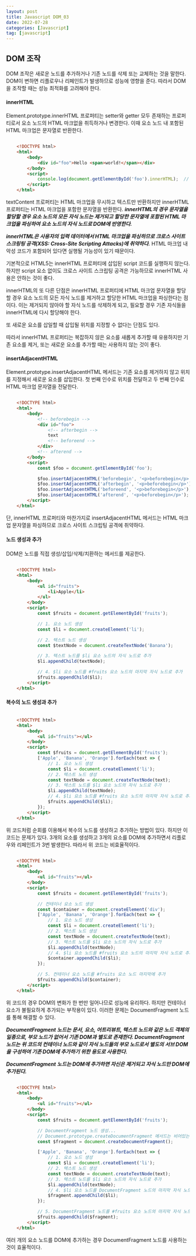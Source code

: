 ```yaml
---
layout: post
title: Javascript DOM_03
date: 2022-07-28
categories: [Javascript]
tag: [javascript]
---
```


## **DOM 조작**

DOM 조작은 새로운 노드를 추가하거나 기존 노드를 삭제 또는 교체하는 것을 말한다. DOM이 변하면 리플로우나 리페인트가 발생하므로 성능에 영향을 준다. 따라서 DOM을 조작할 때는 성능 최적화를 고려해야 한다.

#### **innerHTML**

Element.prototype.innerHTML 프로퍼티는 setter와 getter 모두 존재하는 프로퍼티로서 요소 노드의 HTML 마크없을 취득하거나 변경한다. 이때 요소 노드 내 포함된 HTML 마크업은 문자열로 반환한다.

```html

    <!DOCTYPE html>
    <html>
        <body>
            <div id="foo">Hello <span>world!</span></div>
        </body>
        <script>
            console.log(document.getElementById('foo').innerHTML);  // "Hello <span>world!</span>
        </script>
    </html>

```

textContent 프로퍼티는 HTML 마크업을 무시하고 텍스트만 반환하지만 innerHTML 프로퍼티는 HTML 마크업을 포함한 문자열을 반환한다. ***innerHTML의 경우 문자열을 할당할 경우 요소 노드의 모든 자식 노드는 제거되고 할당한 문자열에 포함된 HTML 마크업을 파싱하여 요소 노드의 자식 노드로 DOM에 반영한다.***

***innerHTML은 사용자의 입력 데이터에서 HTML 마크업을 파싱하므로 크로스 사이트 스크링팅 공격(XSS: Cross-Site Scripting Attacks)에 취약하다.*** HTML 마크업 내 악성 코드가 포함되어 있다면 실행될 가능성이 있기 때문이다.

기본적으로 HTML5는 innerHTML 프로퍼티에 삽입된 script 코드를 실행하지 않는다. 하지만 script 요소 없이도 크로스 사이트 스크립팅 공격은 가능하므로 innerHTML 사용은 안하는 것이 좋다.

innerHTML의 또 다른 단점은 innerHTML 프로퍼티에 HTML 마크업 문자열을 할당할 경우 요소 노드의 모든 자식 노드를 제거하고 할당한 HTML 마크업을 파싱한다는 점이다. 이는 제거되지 않아야 할 자식 노드를 삭제하게 되고, 필요할 경우 기존 자식들을 innerHTML에 다시 할당해야 한다. 

또 새로운 요소를 삽일할 때 삽입될 위치를 지정할 수 없다는 단점도 있다.

따라서 innerHTML 프로퍼티는 복잡하지 않은 요소를 새롭게 추가할 때 유용하지만 기존 요소를 제거, 또는 새로운 요소를 추가할 때는 사용하지 않는 것이 좋다.

#### **insertAdjacentHTML**

Element.prototype.insertAdjacentHTML 메서드는 기존 요소를 제거하지 않고 위치를 지정해서 새로운 요소를 삽입한다. 첫 번째 인수로 위치를 전달하고 두 번째 인수로 HTML 마크업 문자열을 전달한다.

```html

    <!DOCTYPE html>
    <html>
        <body>
            <!-- beforebegin -->
            <div id="foo">
                <!-- afterbegin -->
                text
                <!-- beforeend -->
            </div>
            <!-- afterend -->
        </body>
        <script>
            const $foo = document.getElementById('foo');

            $foo.insertAdjacentHTML('beforebegin', '<p>beforebegin</p>');
            $foo.insertAdjacentHTML('afterbegin', '<p>beforebegin</p>');
            $foo.insertAdjacentHTML('beforeend', '<p>beforebegin</p>');
            $foo.insertAdjacentHTML('afterend', '<p>beforebegin</p>');
        </script>
    </html>

```

단, innerHTML 프로퍼티와 마찬가지로 insertAdjacentHTML 메서드는 HTML 마크업 문자열을 파싱하므로 크로스 사이트 스크립팅 공격에 취약하다.

#### **노드 생성과 추가**

DOM은 노드를 직접 생성/삽입/삭제/치환하는 메서드를 제공한다.

```html

    <!DOCTYPE html>
    <html>
        <body>
            <ul id="fruits">
                <li>Apple</li>
            </ul>
        </body>
        <script>
            const $fruits = document.getElementById('fruits');

            // 1. 요소 노드 생성
            const $li = document.createElement('li');

            // 2. 텍스트 노드 생성
            const $textNode = document.createTextNode('Banana');

            // 3. 텍스트 노드를 $li 요소 노드의 자식 노드로 추가
            $li.appendChild(textNode);

            // 4. $li 요소 노드를 #fruits 요소 노드의 마지막 자식 노드로 추가
            $fruits.appendChild($li);
        </script>
    </html>

```

#### **복수의 노드 생성과 추가**

```html

    <!DOCTYPE html>
    <html>
        <body>
            <ul id="fruits"></ul>
        </body>
        <script>
            const $fruits = document.getElementById('fruits');
            ['Apple', 'Banana', 'Orange'].forEach(text => {
                // 1. 요소 노드 생성
                const $li = document.createElement('li');
                // 2. 텍스트 노드 생성
                const textNode = document.createTextNode(text);
                // 3. 텍스트 노드를 $li 요소 노드의 자식 노드로 추가
                $li.appendChild(textNode);
                // 4. $li 요소 노드를 #fruits 요소 노드의 마지막 자식 노드로 추가
                $fruits.appendChild($li);
            });
        </script>
    </html>

```

위 코드처럼 순회를 이용해서 복수의 노드를 생성하고 추가하는 방법이 있다. 하지만 이 코드는 문제가 있다. 3개의 요소를 생성하고 3개의 요소를 DOM에 추가하면서 리플로우와 리페인트가 3번 발생한다. 따라서 위 코드는 비효율적이다.

```html

    <!DOCTYPE html>
    <html>
        <body>
            <ul id="fruits"></ul>
        </body>
        <script>
            const $fruits = document.getElementById('fruits');

            // 컨테이너 요소 노드 생성
            const $container = document.createElement('div');
            ['Apple', 'Banana', 'Orange'].forEach(text => {
                // 1. 요소 노드 생성
                const $li = document.createElement('li');
                // 2. 텍스트 노드 생성
                const textNode = document.createTextNode(text);
                // 3. 텍스트 노드를 $li 요소 노드의 자식 노드로 추가
                $li.appendChild(textNode);
                // 4. $li 요소 노드를 #fruits 요소 노드의 마지막 자식 노드로 추가
                $container.appendChild($li);
            });

            // 5. 컨테이너 요소 노드를 #fruits 요소 노드 마지막에 추가
            $fruits.appendChild($container);
        </script>
    </html>

```

위 코드의 경우 DOM의 변화가 한 번만 일어나므로 성능에 유리하다. 하지만 컨테이너 요소가 불필요하게 추가되는 부작용이 있다. 이러한 문제는 DocumentFragment 노드를 통해 해결할 수 있다. 

***DocumentFragment 노드는 문서, 요소, 어트리뷰트, 텍스트 노드와 같은 노드 객체의 일종으로, 부모 노드가 없어서 기존 DOM과 별도로 존재한다. DocumentFragment 노드는 위 코드의 컨테이너 노드와 같이 자식 노드들의 부모 노드로서 별도의 서브 DOM을 구성하여 기존 DOM에 추가하기 위한 용도로 사용한다.***

***DocumentFragment 노드는 DOM에 추가하면 자신은 제거되고 자식 노드만 DOM에 추가된다.***

```html

    <!DOCTYPE html>
    <html>
        <body>
            <ul id="fruits"></ul>
        </body>
        <script>
            const $fruits = document.getElementById('fruits');

            // DocumentFragment 노드 생성... 
            // Document.prototype.createDocumentFragment 메서드는 비어있는 DocumentFragment 노드를 생성 후 반환
            const $fragment = document.createDocumentFragment();

            ['Apple', 'Banana', 'Orange'].forEach(text => {
                // 1. 요소 노드 생성
                const $li = document.createElement('li');
                // 2. 텍스트 노드 생성
                const textNode = document.createTextNode(text);
                // 3. 텍스트 노드를 $li 요소 노드의 자식 노드로 추가
                $li.appendChild(textNode);
                // 4. $li 요소 노드를 DocumentFragment 노드의 마지막 자식 노드로 추가
                $fragment.appendChild($li);
            });

            // 5. DocumentFragment 노드를 #fruits 요소 노드의 마지막 자식 노드로 추가
            $fruits.appendChild($fragment);
        </script>
    </html>

```

여러 개의 요소 노드를 DOM에 추가하는 경우 DocumentFragment 노드를 사용하는 것이 효율적이다.